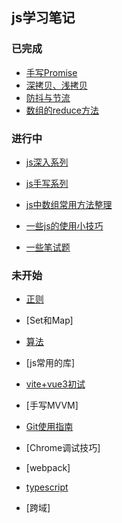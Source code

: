 
## js学习笔记

### 已完成

- [手写Promise](./promise.html)
- [深拷贝、浅拷贝](./js-copy.html)
- [防抖与节流](./debounce-throttle.html)
- [数组的reduce方法](./array-reduce.html)




### 进行中

- [js深入系列](./depth.html)
- [js手写系列](./handle-codes.html)
- [js中数组常用方法整理](./array-methods.html)
- [一些js的使用小技巧](./js-skills.html)

- [一些笔试题](./js-interview.html)



### 未开始

- [正则](./regexp.html)


- [Set和Map]
- [算法](./arithmetic.html)

- [js常用的库]

- [vite+vue3初试](./vite.html)

- [手写MVVM]
- [Git使用指南](./git.html)
- [Chrome调试技巧]
- [webpack]
- [typescript](./ts.html)

- [跨域]


